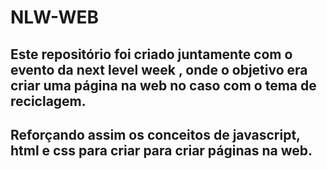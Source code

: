 # NLW-WEB

## Este repositório foi criado juntamente com o evento da next level week , onde o objetivo era criar uma página na web no caso com o tema de reciclagem. 

## Reforçando assim os conceitos de javascript, html e css para criar para criar páginas na web.


